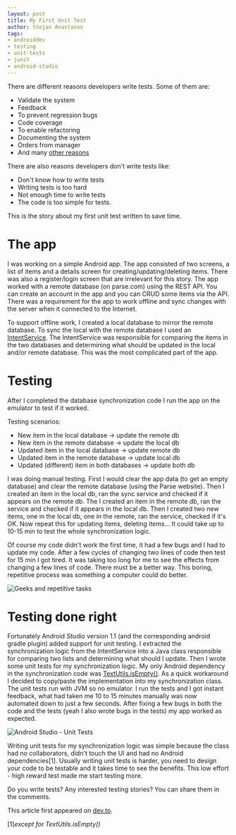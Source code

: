 ```yaml
---
layout: post
title: My First Unit Test
author: Stojan Anastasov
tags:
- androiddev
- testing
- unit-tests
- junit
- android-studio
---
```


There are different reasons developers write tests. Some of them are:

- Validate the system
- Feedback
- To prevent regression bugs
- Code coverage
- To enable refactoring
- Documenting the system
- Orders from manager
- And many [other reasons][unit-test-reasons]

There are also reasons developers don't write tests like:

- Don't know how to write tests
- Writing tests is too hard
- Not enough time to write tests
- The code is too simple for tests.

This is the story about my first unit test written to save time.

# The app

I was working on a simple Android app. The app consisted of two screens, a list of items and a details screen for creating/updating/deleting items. There was also a register/login screen that are irrelevant for this story. The app worked with a remote database (on parse.com) using the REST API.  You can create an account in the app and you can CRUD some items via the API. There was a requirement for the app to work offline and sync changes with the server when it connected to the Internet.

To support offline work, I created a local database to mirror the remote database. To sync the local with the remote database I used an [IntentService][intent-service]. The IntentService was responsible for comparing the items in the two databases and determining what should be updated in the local and/or remote database. This was the most complicated part of the app.

# Testing

After I completed the database synchronization code I run the app on the emulator to test if it worked.

Testing scenarios:

- New item in the local database -> update the remote db
- New item in the remote database -> update the local db
- Updated item in the local database -> update remote db
- Updated item in the remote database -> update local db
- Updated (different) item in both databases -> update both db

I was doing manual testing. First I would clear the app data (to get an empty database) and clear the remote database (using the Parse website). Then I created an item in the local db, ran the sync service and checked if it appears on the remote db. The I created an item in the remote db, ran the service and checked if it appears in the local db. Then I created two new items, one in the local db, one in the remote, ran the service, checked if it's OK. Now repeat this for updating items, deleting items… It could take up to 10-15 min to test the whole synchronization logic.

Of course my code didn't work the first time, it had a few bugs and I had to update my code. After a few cycles of changing two lines of code then test for 15 min I got tired. It was taking too long for me to see the effects from changing a few lines of code. There must be a better way. This boring, repetitive process was something a computer could do better.

![Geeks and repetitive tasks](http://i.imgur.com/Q8kV8.png  "Geeks and repetitive tasks")

# Testing done right

Fortunately Android Studio version 1.1 (and the corresponding android gradle plugin) added support for unit testing. I extracted the synchronization logic from the IntentService into a Java class responsible for comparing two lists and determining what should I update. Then I wrote some unit tests for my synchronization logic. My only Android dependency in the synchronization code was [TextUtils.isEmpty()][text-utils]. As a quick workaround I decided to copy/paste the implementation into my synchronization class. The unit tests run with JVM so no emulator. I run the tests and I got instant feedback, what had taken me 10 to 15 minutes manually was now automated down to just a few seconds. After fixing a few bugs in both the code and the tests (yeah I also wrote bugs in the tests) my app worked as expected.

![Android Studio - Unit Tests](http://i.imgur.com/iEbZtl3.png  "Android Studio - Unit Tests")

Writing unit tests for my synchronization logic was simple because the class had no collaborators, didn't touch the UI and had no Android dependencies[1]. Usually writing unit tests is harder, you need to design your code to be testable and it takes time to see the benefits. This low effort - high reward test made me start testing more.

Do you write tests? Any interested testing stories? You can share them in the comments.

This article first appeared on [dev.to].

[1]_except for TextUtils.isEmpty()_

[unit-test-reasons]: http://www.onjava.com/pub/a/onjava/2003/04/02/javaxpckbk.html
[intent-service]: https://developer.android.com/reference/android/app/IntentService.html
[text-utils]: https://developer.android.com/reference/android/text/TextUtils.html#isEmpty(java.lang.CharSequence)
[dev.to]: https://dev.to/s_anastasov/my-first-unit-test-c44